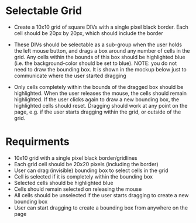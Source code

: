 # Selectable Grid

- Create a 10x10 grid of square DIVs with a single pixel black border. Each cell should be 20px by 20px, which should include the border

- These DIVs should be selectable as a sub-group when the user holds the left mouse button, and drags a box around any number of cells in the grid. Any cells within the bounds of this box should be highlighted blue (i.e. the background-color should be set to blue). NOTE: you do not need to draw the bounding box. It is shown in the mockup below just to communicate where the user started dragging

- Only cells completely within the bounds of the dragged box should be highlighted. When the user releases the mouse, the cells should remain highlighted. If the user clicks again to draw a new bounding box, the highlighted cells should reset. Dragging should work at any point on the page, e.g. if the user starts dragging within the grid, or outside of the grid.

# Requirments

- 10x10 grid with a single pixel black border/gridlines
- Each grid cell should be 20x20 pixels (including the border)
- User can drag (invisible) bounding box to select cells in the grid
- Cell is selected if it is completely within the bounding box
- Selected cells should be highlighted blue
- Cells should remain selected on releasing the mouse
- All cells should be unselected if the user starts dragging to create a new bounding box
- User can start dragging to create a bounding box from anywhere on the page

